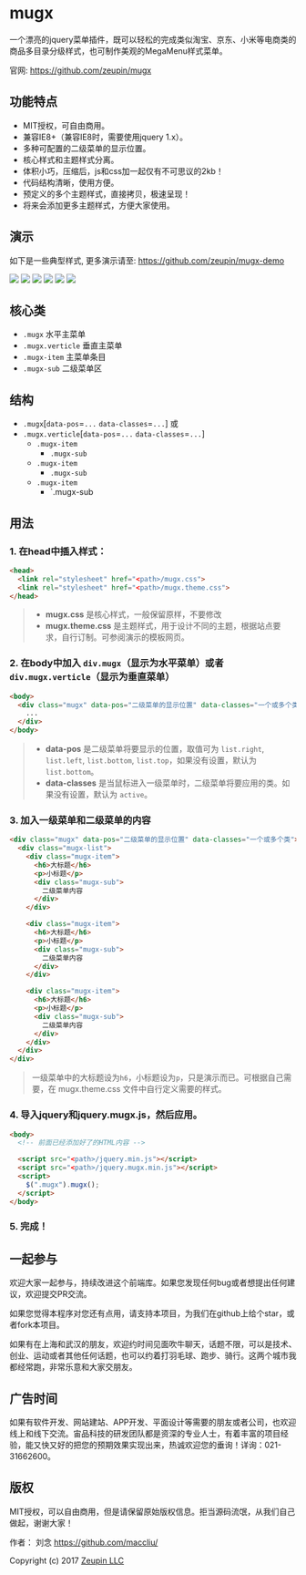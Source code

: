 # mugx

一个漂亮的jquery菜单插件，既可以轻松的完成类似淘宝、京东、小米等电商类的商品多目录分级样式，也可制作美观的MegaMenu样式菜单。

官网: <https://github.com/zeupin/mugx>

## 功能特点

* MIT授权，可自由商用。
* 兼容IE8+（兼容IE8时，需要使用jquery 1.x）。
* 多种可配置的二级菜单的显示位置。
* 核心样式和主题样式分离。
* 体积小巧，压缩后，js和css加一起仅有不可思议的2kb！
* 代码结构清晰，使用方便。
* 预定义的多个主题样式，直接拷贝，极速呈现！
* 将来会添加更多主题样式，方便大家使用。

## 演示

如下是一些典型样式, 更多演示请至: <https://github.com/zeupin/mugx-demo>

![](assets/001.gif)
![](assets/002.gif)
![](assets/003.gif)
![](assets/004.gif)
![](assets/005.gif)
![](assets/006.gif)

## 核心类

* `.mugx` 水平主菜单
* `.mugx.verticle` 垂直主菜单
* `.mugx-item` 主菜单条目
* `.mugx-sub` 二级菜单区

## 结构

* `.mugx`[`data-pos`=`...` `data-classes`=`...`] 或
* `.mugx.verticle`[`data-pos`=`...` `data-classes`=`...`]
	* `.mugx-item`
		* `.mugx-sub`
	* `.mugx-item`
		* `.mugx-sub`
	* `.mugx-item`
		* `.mugx-sub

## 用法

### 1. 在head中插入样式：

```html
<head>
  <link rel="stylesheet" href="<path>/mugx.css">
  <link rel="stylesheet" href="<path>/mugx.theme.css">
</head>
```

> - **mugx.css** 是核心样式，一般保留原样，不要修改
> - **mugx.theme.css** 是主题样式，用于设计不同的主题，根据站点要求，自行订制。可参阅演示的模板网页。

### 2. 在body中加入 `div.mugx`（显示为水平菜单）或者`div.mugx.verticle`（显示为垂直菜单）

```html
<body>
  <div class="mugx" data-pos="二级菜单的显示位置" data-classes="一个或多个类">
    ...
  </div>
</body>
```

> - **data-pos** 是二级菜单将要显示的位置，取值可为 `list.right`, `list.left`, `list.bottom`, `list.top`，如果没有设置，默认为 `list.bottom`。
> - **data-classes** 是当鼠标进入一级菜单时，二级菜单将要应用的类。如果没有设置，默认为 `active`。

### 3. 加入一级菜单和二级菜单的内容

```html
<div class="mugx" data-pos="二级菜单的显示位置" data-classes="一个或多个类">
  <div class="mugx-list">
    <div class="mugx-item">
      <h6>大标题</h6>
      <p>小标题</p>
      <div class="mugx-sub">
        二级菜单内容
      </div>
    </div>

    <div class="mugx-item">
      <h6>大标题</h6>
      <p>小标题</p>
      <div class="mugx-sub">
        二级菜单内容
      </div>
    </div>

    <div class="mugx-item">
      <h6>大标题</h6>
      <p>小标题</p>
      <div class="mugx-sub">
        二级菜单内容
      </div>
    </div>
  </div>
</div>
```

> 一级菜单中的大标题设为`h6`，小标题设为`p`，只是演示而已。可根据自己需要，在 mugx.theme.css 文件中自行定义需要的样式。

### 4. 导入jquery和jquery.mugx.js，然后应用。

```html
<body>
  <!-- 前面已经添加好了的HTML内容 -->

  <script src="<path>/jquery.min.js"></script>
  <script src="<path>/jquery.mugx.min.js"></script>
  <script>
    $(".mugx").mugx();
  </script>
</body>
```

### 5. 完成！

## 一起参与

欢迎大家一起参与，持续改进这个前端库。如果您发现任何bug或者想提出任何建议，欢迎提交PR交流。

如果您觉得本程序对您还有点用，请支持本项目，为我们在github上给个star，或者fork本项目。

如果有在上海和武汉的朋友，欢迎约时间见面吹牛聊天，话题不限，可以是技术、创业、运动或者其他任何话题，也可以约着打羽毛球、跑步、骑行。这两个城市我都经常跑，非常乐意和大家交朋友。

## 广告时间

如果有软件开发、网站建站、APP开发、平面设计等需要的朋友或者公司，也欢迎线上和线下交流。宙品科技的研发团队都是资深的专业人士，有着丰富的项目经验，能又快又好的把您的预期效果实现出来，热诚欢迎您的垂询！详询：021-31662600。

## 版权

MIT授权，可以自由商用，但是请保留原始版权信息。拒当源码流氓，从我们自己做起，谢谢大家！

作者： 刘念 <https://github.com/maccliu/>

Copyright (c) 2017 [Zeupin LLC](http://zeupin.com)